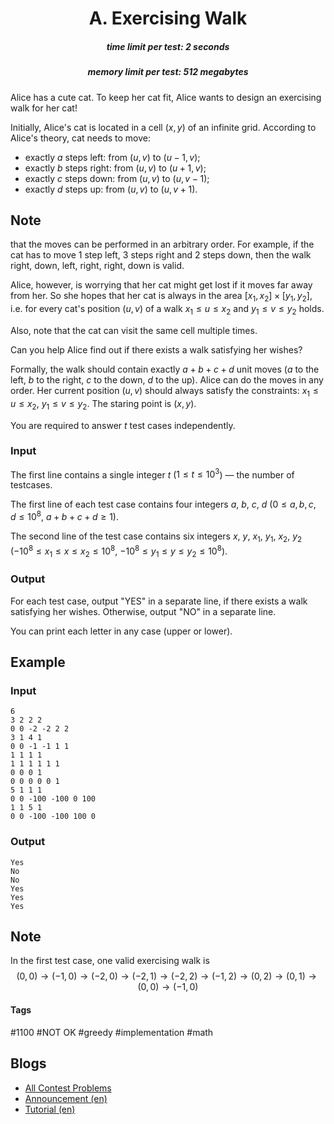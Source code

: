 <h1 style='text-align: center;'> A. Exercising Walk</h1>

<h5 style='text-align: center;'>time limit per test: 2 seconds</h5>
<h5 style='text-align: center;'>memory limit per test: 512 megabytes</h5>

Alice has a cute cat. To keep her cat fit, Alice wants to design an exercising walk for her cat! 

Initially, Alice's cat is located in a cell $(x,y)$ of an infinite grid. According to Alice's theory, cat needs to move: 

* exactly $a$ steps left: from $(u,v)$ to $(u-1,v)$;
* exactly $b$ steps right: from $(u,v)$ to $(u+1,v)$;
* exactly $c$ steps down: from $(u,v)$ to $(u,v-1)$;
* exactly $d$ steps up: from $(u,v)$ to $(u,v+1)$.

## Note

 that the moves can be performed in an arbitrary order. For example, if the cat has to move $1$ step left, $3$ steps right and $2$ steps down, then the walk right, down, left, right, right, down is valid.

Alice, however, is worrying that her cat might get lost if it moves far away from her. So she hopes that her cat is always in the area $[x_1,x_2]\times [y_1,y_2]$, i.e. for every cat's position $(u,v)$ of a walk $x_1 \le u \le x_2$ and $y_1 \le v \le y_2$ holds.

Also, note that the cat can visit the same cell multiple times.

Can you help Alice find out if there exists a walk satisfying her wishes?

Formally, the walk should contain exactly $a+b+c+d$ unit moves ($a$ to the left, $b$ to the right, $c$ to the down, $d$ to the up). Alice can do the moves in any order. Her current position $(u, v)$ should always satisfy the constraints: $x_1 \le u \le x_2$, $y_1 \le v \le y_2$. The staring point is $(x, y)$.

You are required to answer $t$ test cases independently.

### Input

The first line contains a single integer $t$ ($1 \le t \le 10^3$) — the number of testcases. 

The first line of each test case contains four integers $a$, $b$, $c$, $d$ ($0 \le a,b,c,d \le 10^8$, $a+b+c+d \ge 1$).

The second line of the test case contains six integers $x$, $y$, $x_1$, $y_1$, $x_2$, $y_2$ ($-10^8 \le x_1\le x \le x_2 \le 10^8$, $-10^8 \le y_1 \le y \le y_2 \le 10^8$).

### Output

For each test case, output "YES" in a separate line, if there exists a walk satisfying her wishes. Otherwise, output "NO" in a separate line. 

You can print each letter in any case (upper or lower).

## Example

### Input


```text
6
3 2 2 2
0 0 -2 -2 2 2
3 1 4 1
0 0 -1 -1 1 1
1 1 1 1
1 1 1 1 1 1
0 0 0 1
0 0 0 0 0 1
5 1 1 1
0 0 -100 -100 0 100
1 1 5 1
0 0 -100 -100 100 0
```
### Output


```text
Yes
No
No
Yes
Yes
Yes
```
## Note

In the first test case, one valid exercising walk is $$(0,0)\rightarrow (-1,0) \rightarrow (-2,0)\rightarrow (-2,1) \rightarrow (-2,2)\rightarrow (-1,2)\rightarrow(0,2)\rightarrow (0,1)\rightarrow (0,0) \rightarrow (-1,0)$$



#### Tags 

#1100 #NOT OK #greedy #implementation #math 

## Blogs
- [All Contest Problems](../Codeforces_Round_630_(Div._2).md)
- [Announcement (en)](../blogs/Announcement_(en).md)
- [Tutorial (en)](../blogs/Tutorial_(en).md)
